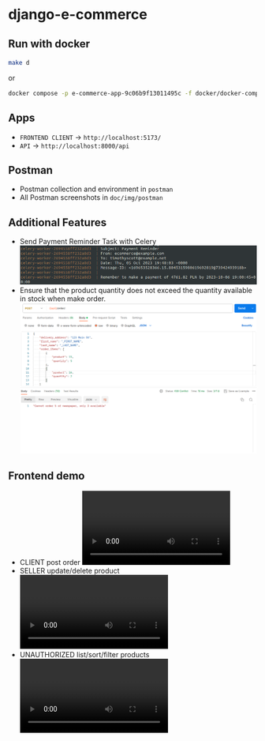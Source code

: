 # django-e-commerce

## Run with docker

```bash
make d
```

or

```bash
docker compose -p e-commerce-app-9c06b9f13011495c -f docker/docker-compose.dev.yml --env-file .env up --build
```

## Apps

- `FRONTEND CLIENT` -> `http://localhost:5173/`
- `API` -> `http://localhost:8000/api`

## Postman

- Postman collection and environment in `postman`
- All Postman screenshots in `doc/img/postman`

## Additional Features
- Send Payment Reminder Task with Celery
  ![mail-recv](doc/img/postman/mail-payment-reminder.png)
- Ensure that the product quantity does not exceed the quantity available in stock when make order.
  ![ensure](doc/img/postman/client-post-order-not-enough-products.png)

## Frontend demo
- CLIENT post order
  ![client-post-order](doc/img/frontend/client-make-order.mp4) 
- SELLER update/delete product
  ![seller-update-product](doc/img/frontend/seller-update-product.mp4) 
- UNAUTHORIZED list/sort/filter products
  ![unauth-list-products](doc/img/frontend/unauthorized-search.mp4)

